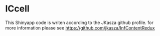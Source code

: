 # ICcell

This Shinyapp code is writen  according to the JKasza github profile. for more information please see https://github.com/jkasza/InfContentRedux
